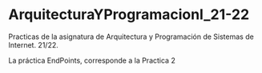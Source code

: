 # ArquitecturaYProgramacionI_21-22
Practicas de la asignatura de Arquitectura y Programación de Sistemas de Internet. 21/22.


La práctica EndPoints, corresponde a la Practica 2
